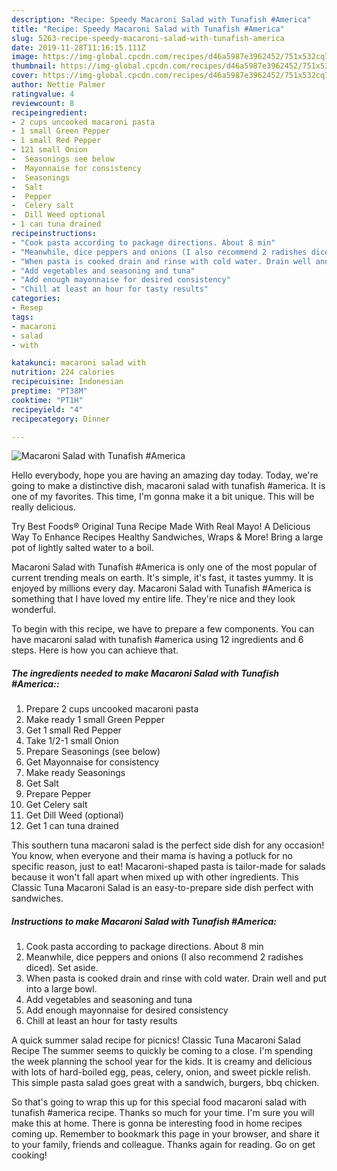```yaml
---
description: "Recipe: Speedy Macaroni Salad with Tunafish #America"
title: "Recipe: Speedy Macaroni Salad with Tunafish #America"
slug: 5263-recipe-speedy-macaroni-salad-with-tunafish-america
date: 2019-11-28T11:16:15.111Z
image: https://img-global.cpcdn.com/recipes/d46a5987e3962452/751x532cq70/macaroni-salad-with-tunafish-america-recipe-main-photo.jpg
thumbnail: https://img-global.cpcdn.com/recipes/d46a5987e3962452/751x532cq70/macaroni-salad-with-tunafish-america-recipe-main-photo.jpg
cover: https://img-global.cpcdn.com/recipes/d46a5987e3962452/751x532cq70/macaroni-salad-with-tunafish-america-recipe-main-photo.jpg
author: Nettie Palmer
ratingvalue: 4
reviewcount: 8
recipeingredient:
- 2 cups uncooked macaroni pasta
- 1 small Green Pepper
- 1 small Red Pepper
- 121 small Onion
-  Seasonings see below
-  Mayonnaise for consistency
-  Seasonings
-  Salt
-  Pepper
-  Celery salt
-  Dill Weed optional
- 1 can tuna drained
recipeinstructions:
- "Cook pasta according to package directions. About 8 min"
- "Meanwhile, dice peppers and onions (I also recommend 2 radishes diced). Set aside."
- "When pasta is cooked drain and rinse with cold water. Drain well and put into a large bowl."
- "Add vegetables and seasoning and tuna"
- "Add enough mayonnaise for desired consistency"
- "Chill at least an hour for tasty results"
categories:
- Resep
tags:
- macaroni
- salad
- with

katakunci: macaroni salad with
nutrition: 224 calories
recipecuisine: Indonesian
preptime: "PT38M"
cooktime: "PT1H"
recipeyield: "4"
recipecategory: Dinner

---
```



![Macaroni Salad with Tunafish #America](https://img-global.cpcdn.com/recipes/d46a5987e3962452/751x532cq70/macaroni-salad-with-tunafish-america-recipe-main-photo.jpg)

Hello everybody, hope you are having an amazing day today. Today, we're going to make a distinctive dish, macaroni salad with tunafish #america. It is one of my favorites. This time, I'm gonna make it a bit unique. This will be really delicious.

Try Best Foods® Original Tuna Recipe Made With Real Mayo! A Delicious Way To Enhance Recipes Healthy Sandwiches, Wraps &amp; More! Bring a large pot of lightly salted water to a boil.

Macaroni Salad with Tunafish #America is only one of the most popular of current trending meals on earth. It's simple, it's fast, it tastes yummy. It is enjoyed by millions every day. Macaroni Salad with Tunafish #America is something that I have loved my entire life. They're nice and they look wonderful.


To begin with this recipe, we have to prepare a few components. You can have macaroni salad with tunafish #america using 12 ingredients and 6 steps. Here is how you can achieve that.

##### The ingredients needed to make Macaroni Salad with Tunafish #America::

1. Prepare 2 cups uncooked macaroni pasta
1. Make ready 1 small Green Pepper
1. Get 1 small Red Pepper
1. Take 1/2-1 small Onion
1. Prepare  Seasonings (see below)
1. Get  Mayonnaise for consistency
1. Make ready  Seasonings
1. Get  Salt
1. Prepare  Pepper
1. Get  Celery salt
1. Get  Dill Weed (optional)
1. Get 1 can tuna drained


This southern tuna macaroni salad is the perfect side dish for any occasion! You know, when everyone and their mama is having a potluck for no specific reason, just to eat! Macaroni-shaped pasta is tailor-made for salads because it won&#39;t fall apart when mixed up with other ingredients. This Classic Tuna Macaroni Salad is an easy-to-prepare side dish perfect with sandwiches. 

##### Instructions to make Macaroni Salad with Tunafish #America:

1. Cook pasta according to package directions. About 8 min
1. Meanwhile, dice peppers and onions (I also recommend 2 radishes diced). Set aside.
1. When pasta is cooked drain and rinse with cold water. Drain well and put into a large bowl.
1. Add vegetables and seasoning and tuna
1. Add enough mayonnaise for desired consistency
1. Chill at least an hour for tasty results


A quick summer salad recipe for picnics! Classic Tuna Macaroni Salad Recipe The summer seems to quickly be coming to a close. I&#39;m spending the week planning the school year for the kids. It is creamy and delicious with lots of hard-boiled egg, peas, celery, onion, and sweet pickle relish. This simple pasta salad goes great with a sandwich, burgers, bbq chicken. 

So that's going to wrap this up for this special food macaroni salad with tunafish #america recipe. Thanks so much for your time. I'm sure you will make this at home. There is gonna be interesting food in home recipes coming up. Remember to bookmark this page in your browser, and share it to your family, friends and colleague. Thanks again for reading. Go on get cooking!
